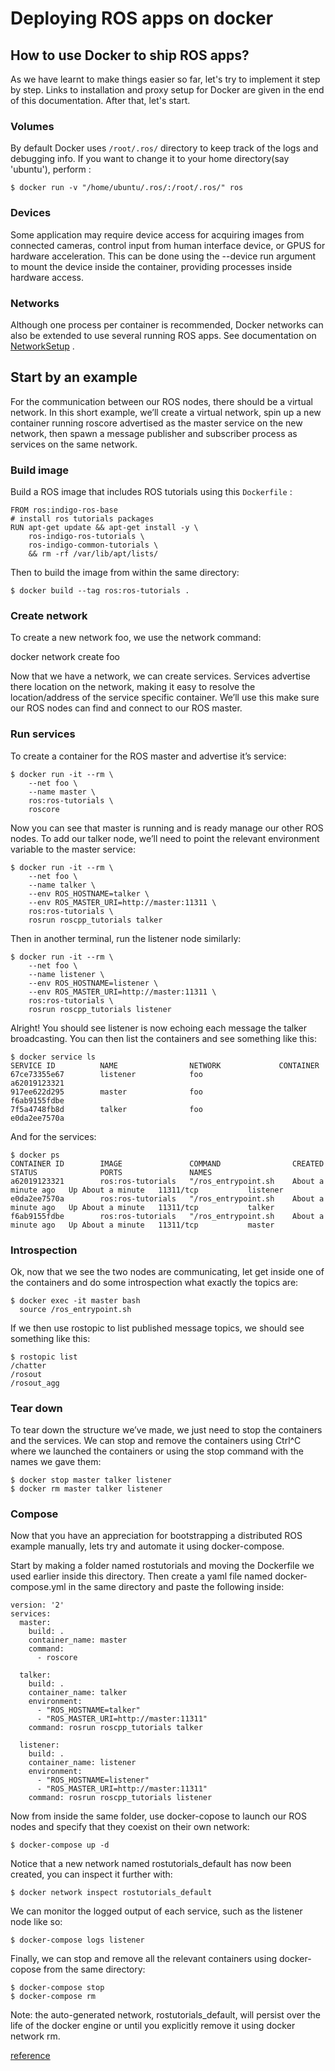 Deploying ROS apps on docker
========
 ## How to use Docker to ship ROS apps?

As we have learnt to make things easier so far, let's try to implement it step by step. Links to installation and proxy setup for Docker are given in the end of this documentation. After that, let's start.

### Volumes

By default Docker uses  `/root/.ros/`  directory to keep track of the logs and debugging info. If you want to change it to your home directory(say 'ubuntu'), perform :
```
$ docker run -v "/home/ubuntu/.ros/:/root/.ros/" ros
```

### Devices

Some application may require device access for acquiring images from connected cameras, control input from human interface device, or GPUS for hardware acceleration. This can be done using the --device run argument to mount the device inside the container, providing processes inside hardware access.

### Networks

Although one process per container is recommended, Docker networks can also be extended to use several running ROS apps. See documentation on  [NetworkSetup](https://hk.saowen.com/rd/aHR0cDovL3dpa2kucm9zLm9yZy9ST1MvTmV0d29ya1NldHVw)  .

## Start by an example

For the communication between our ROS nodes, there should be a virtual network. In this short example, we’ll create a virtual network, spin up a new container running roscore advertised as the master service on the new network, then spawn a message publisher and subscriber process as services on the same network.

### Build image

Build a ROS image that includes ROS tutorials using this  `Dockerfile`  :
```
FROM ros:indigo-ros-base
# install ros tutorials packages
RUN apt-get update && apt-get install -y \
    ros-indigo-ros-tutorials \
    ros-indigo-common-tutorials \
    && rm -rf /var/lib/apt/lists/
```
Then to build the image from within the same directory:
```
$ docker build --tag ros:ros-tutorials .
```
### Create network

To create a new network foo, we use the network command:

docker network create foo

Now that we have a network, we can create services. Services advertise there location on the network, making it easy to resolve the location/address of the service specific container. We’ll use this make sure our ROS nodes can find and connect to our ROS master.

### Run services

To create a container for the ROS master and advertise it’s service:
```
$ docker run -it --rm \
    --net foo \
    --name master \
    ros:ros-tutorials \
    roscore
```
Now you can see that master is running and is ready manage our other ROS nodes. To add our talker node, we’ll need to point the relevant environment variable to the master service:
```
$ docker run -it --rm \
    --net foo \
    --name talker \
    --env ROS_HOSTNAME=talker \
    --env ROS_MASTER_URI=http://master:11311 \
    ros:ros-tutorials \
    rosrun roscpp_tutorials talker
```
Then in another terminal, run the listener node similarly:
```
$ docker run -it --rm \
    --net foo \
    --name listener \
    --env ROS_HOSTNAME=listener \
    --env ROS_MASTER_URI=http://master:11311 \
    ros:ros-tutorials \
    rosrun roscpp_tutorials listener
```
Alright! You should see listener is now echoing each message the talker broadcasting. You can then list the containers and see something like this:
```
$ docker service ls
SERVICE ID          NAME                NETWORK             CONTAINER
67ce73355e67        listener            foo                 a62019123321
917ee622d295        master              foo                 f6ab9155fdbe
7f5a4748fb8d        talker              foo                 e0da2ee7570a
```
And for the services:
```
$ docker ps
CONTAINER ID        IMAGE               COMMAND                CREATED              STATUS              PORTS               NAMES
a62019123321        ros:ros-tutorials   "/ros_entrypoint.sh    About a minute ago   Up About a minute   11311/tcp           listener
e0da2ee7570a        ros:ros-tutorials   "/ros_entrypoint.sh    About a minute ago   Up About a minute   11311/tcp           talker
f6ab9155fdbe        ros:ros-tutorials   "/ros_entrypoint.sh    About a minute ago   Up About a minute   11311/tcp           master
```
### Introspection

Ok, now that we see the two nodes are communicating, let get inside one of the containers and do some introspection what exactly the topics are:
```
$ docker exec -it master bash
  source /ros_entrypoint.sh
```
If we then use rostopic to list published message topics, we should see something like this:
```
$ rostopic list
/chatter
/rosout
/rosout_agg
```
### Tear down

To tear down the structure we’ve made, we just need to stop the containers and the services. We can stop and remove the containers using Ctrl^C where we launched the containers or using the stop command with the names we gave them:
```
$ docker stop master talker listener
$ docker rm master talker listener
```
### Compose

Now that you have an appreciation for bootstrapping a distributed ROS example manually, lets try and automate it using docker-compose.

Start by making a folder named rostutorials and moving the Dockerfile we used earlier inside this directory. Then create a yaml file named docker-compose.yml in the same directory and paste the following inside:
```
version: '2'
services:
  master:
    build: .
    container_name: master
    command:
      - roscore
  
  talker:
    build: .
    container_name: talker
    environment:
      - "ROS_HOSTNAME=talker"
      - "ROS_MASTER_URI=http://master:11311"
    command: rosrun roscpp_tutorials talker
  
  listener:
    build: .
    container_name: listener
    environment:
      - "ROS_HOSTNAME=listener"
      - "ROS_MASTER_URI=http://master:11311"
    command: rosrun roscpp_tutorials listener
```
Now from inside the same folder, use docker-copose to launch our ROS nodes and specify that they coexist on their own network:
```
$ docker-compose up -d
```
Notice that a new network named rostutorials_default has now been created, you can inspect it further with:
```
$ docker network inspect rostutorials_default
```
We can monitor the logged output of each service, such as the listener node like so:
```
$ docker-compose logs listener
```
Finally, we can stop and remove all the relevant containers using docker-copose from the same directory:
```
$ docker-compose stop
$ docker-compose rm
```
Note: the auto-generated network, rostutorials_default, will persist over the life of the docker engine or until you explicitly remove it using docker network rm.

[reference](https://hk.saowen.com/a/d908b97687e3a3cb6425a89626bf355f92ffac8f667d3cabbc06b404978d6af3)

<!--stackedit_data:
eyJoaXN0b3J5IjpbLTExNzcwMTYzXX0=
-->